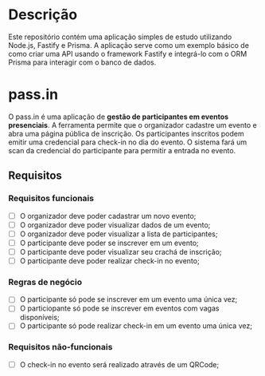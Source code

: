 # Descrição
Este repositório contém uma aplicação simples de estudo utilizando Node.js, Fastify e Prisma. 
A aplicação serve como um exemplo básico de como criar uma API usando o framework Fastify e integrá-lo com o ORM Prisma para interagir com o banco de dados.

# pass.in

O pass.in é uma aplicação de **gestão de participantes em eventos presenciais**.
A ferramenta permite que o organizador cadastre um evento e abra uma página pública de inscrição.
Os participantes inscritos podem emitir uma credencial para check-in no dia do evento.
O sistema fará um scan da credencial do participante para permitir a entrada no evento.

## Requisitos

### Requisitos funcionais

- [ ] O organizador deve poder cadastrar um novo evento;
- [ ] O organizador deve poder visualizar dados de um evento;
- [ ] O organizador deve poder visualizar a lista de participantes;
- [ ] O participante deve poder se inscrever em um evento;
- [ ] O participante deve poder visualizar seu crachá de inscrição;
- [ ] O participante deve poder realizar check-in no evento;

### Regras de negócio

- [ ] O participante só pode se inscrever em um evento uma única vez;
- [ ] O particiopante só pode se inscrever em eventos com vagas disponíveis;
- [ ] O participante só pode realizar check-in em um evento uma única vez;

### Requisitos não-funcionais
- [ ] O check-in no evento será realizado através de um QRCode;

